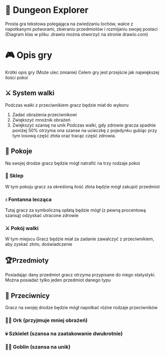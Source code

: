 # 🏰 Dungeon Explorer

Prosta gra tekstowa polegająca na zwiedzaniu lochów, walce z napotkanymi potworami, zbieraniu przedmiotów i rozmijaniu swojej postaci
(Diagram klas w pliku .drawio można otworzyć na stronie drawio.com)

# 🎮 Opis gry

Krótki opis gry (Może ulec zmianie)
Celem gry jest przejście jak największej ilości pokoi

## ⚔️ System walki
Podczas walki z przeciwnikiem gracz będzie miał do wyboru
1. Zadać obrażenia przeciwnikowi
2. Zwiększyć mnożnik obrażeń
3. Zwiększyć szansę na unik
Podczas walki, gdy zdrowie gracza spadnie poniżej 50% otrzyma ona szanse na ucieczkę z pojedynku gubiąc przy tym losową część złota oraz tracąc część zdrowia.

## 🚪 Pokoje

Na swojej drodze gracz będzie mógł natrafić  na trzy rodzaje pokoi
### 🛒 Sklep
W tym pokoju gracz za określoną ilość złota będzie mógł zakupić przedmiot

### 💧 Fontanna lecząca
Tutaj gracz za symboliczną opłatą będzie mógł (z pewną procentową szansą) odzyskać utracone zdrowie

### ⚔️ Pokój walki
W tym miejscu Gracz będzie miał za zadanie zawalczyć z przeciwnikiem, aby zyskać złoto, doświadczenie

## 🏆Przedmioty
Posiadając dany przedmiot gracz otrzyma przypisane do niego statystyki.
Można posiadać tylko jeden przedmiot danego typu

## 👹 Przeciwnicy
Gracz na swojej drodze będzie mógł napotkać różne rodzaje przeciwników

### 🏋️‍♂️ Ork (przyjmuje mniej obrażeń)
### 💀 Szkielet (szansa na zaatakowanie dwukrotnie)
### 🏃‍♂️ Goblin (szansa na unik)
